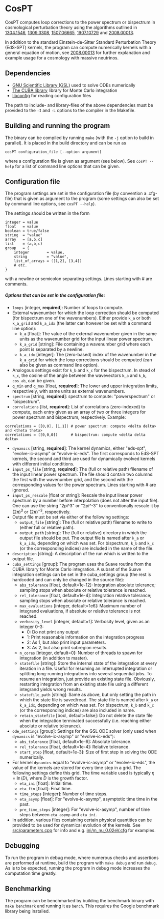# CosPT

CosPT computes loop corrections to the power spectrum or bispectrum in
cosmological perturbation theory using the algorithms outlined in
[1304.1546](http://www.arxiv.org/abs/1304.1546),
[1309.3308](http://www.arxiv.org/abs/1309.3308),
[1507.06665](http://www.arxiv.org/abs/1507.06665),
[1907.10729](http://www.arxiv.org/abs/1907.10729) and
[2008.00013](http://www.arxiv.org/abs/2008.00013).

In addition to the standard Einstein-de-Sitter Standard Perturbation Theory
(EdS-SPT) kernels, the program can compute numerically kernels with a general
equation of motion, see [2008.00013](http://www.arxiv.org/abs/2008.00013) for
further explanation and example usage for a cosmology with massive neutrinos.

## Dependencies

- [GNU Scientific Library (GSL)](https://www.gnu.org/software/gsl/) used to solve ODEs numerically
- [The CUBA library](http://www.feynarts.de/cuba/) library for Monte Carlo integration
- [libconfig](https://hyperrealm.github.io/libconfig/) for reading configuration files

The path to include- and library-files of the above dependencies must be
provided to the `-I` and `-L` options to the compiler in the Makefile.

## Building and running the program

The binary can be compiled by running `make` (with the `-j` option to
build in parallel). It is placed in the build directory and can be run as
```
cosPT configuration_file [--option argument]
```
where a configuration file is given as argument (see below). See
`cosPT --help` for a list of command line options that can be given.

## Configuration file

The program settings are set in the configuration file (by convention a
.cfg-file) that is given as argument to the program (some settings can also be
set by command line options, see `cosPT --help`).

The settings should be written in the form
```
integer = value
float   = value
boolean = true/false
string  = "value"
array   = [a,b,c]
list    = (a,b,c)
group   = {
    integer        = value,
    string         = "value",
    list_of_arrays = ([1,2], [3,4])
    # etc.
}
```
with a newline or semicolon separating settings. Lines starting with \# are comments.

##### Options that can be set in the configuration file:

- `loops` [integer, **required**]: Number of loops to compute.
- External wavenumber for which the loop correction should be computed (for bispectrum one of the wavenumbers). Either provide `k_a` or both `k_a_grid` and `k_a_idx` (the latter can however be set with a command line option):
    - `k_a` [float]: The value of the external wavenumber given in the same units as the wavenumber grid for the input linear power spectrum.
    - `k_a_grid` [string]: File containing a wavenumber grid where each point is separated by a newline.
    - `k_a_idx` [integer]: The (zero-based) index of the wavenumber in the `k_a_grid` for which the loop corrections should be computed (can also be given as command line option).
- Analogous settings exist for `k_b` and `k_c` for the bispectrum. In stead of `k_c`, the cosine of the angle between the wavevectors `k_a` and `k_b`, `cos_ab`, can be given.
- `q_min` and `q_max` [float, **required**]: The lower and upper integration limits, respectively, with same units as external wavenumbers.
- `spectrum` [string, **required**]: spectrum to compute: "powerspectrum" or "bispectrum".
- `correlations` [list, **required**]: List of correlations (zero-indexed) to compute, each entry given as an array of two or three integers for power spectrum and bispectrum, respectively. Example:
```
correlations = ([0,0], [1,1]) # power spectrum: compute <delta delta> and <theta theta>
correlations = ([0,0,0])      # bispectrum: compute <delta delta delta>
```
- `dynamics` [string, **required**]: The kernel dynamics, either "eds-spt", "evolve-ic-asymp" or "evolve-ic-eds". The first corresponds to EdS-SPT kernels, the second and third are used for dynamically evolved kernels with different initial conditions.
- `input_ps_file` [string, **required**]: The (full or relative path) filename of the input linear power spectrum. The file should contain two columns: the first with the wavenumber grid, and the second with the corresponding values for the power spectrum. Lines starting with \# are ignored.
- `input_ps_rescale` [float or string]: Rescale the input linear power spectrum by a number before interpolation (does not alter the input file). One can use the string "2pi^3" or "2pi^-3" to conventionally rescale it by $`(2\pi)^3`$ or $`(2\pi)^{-3}`$, respectively.
- Output file must be set via either of the following settings:
    - `output_file` [string]: The (full or relative path) filename to write to (either full or relative path).
    - `output_path` [string]: The (full or relative) directory in which the output file should be put. The output file is named after `k_a` or `k_a_idx`, depending on which was set. For bispectrum, `k_b` and `k_c` (or the corresponding indices) are included in the name of the file.
- `description` [string]: A description of the run which is written to the output file.
- `cuba_settings` [group]: The program uses the Suave routine from the CUBA library for Monte Carlo integration. A subset of the Suave integration settings can be set in the cuba_settings group (the rest is hardcoded and can only be changed in the source file):
    - `abs_tolerance` [float, default=1e-12]: Integration absolute tolerance; sampling stops when absolute or relative tolerance is reached.
    - `rel_tolerance` [float, default=1e-4]: Integration relative tolerance; sampling stops when absolute or relative tolerance is reached.
    - `max_evaluations` [integer, default=1e6]: Maximum number of integrand evaluations, if absolute or relative tolerance is not reached.
    - `verbosity_level` [integer, default=1]: Verbosity level, given as an integer 0-3:
        - 0: Do not print any output
        - 1: Print reasonable information on the integration progress
        - 2: As 1, but also print input parameters.
        - 3: As 2, but also print subregion results.
    - `n_cores` [integer, default=0]: Number of threads to spawn for integration (in addition to master).
    - `statefile` [string]: Store the internal state of the integration at every iteration in a file. Useful for resuming an interrupted integration or splitting long-running integrations into several sequential jobs. To resume an integration, just provide an existing state file. Obviously, restarting integration from an existing state file using a different integrand yields wrong results.
    - `statefile_path` [string]: Same as above, but only setting the path in which the state file is saved/read. The state file is named after `k_a` or `k_a_idx`, depending on which was set. For bispectrum, `k_b` and `k_c` (or the corresponding indices) are also included in name.
    - `retain_statefile` [bool, default=false]: Do not delete the state file when the integration terminated successfully (i.e. reaching either absolute or relative tolerance).
- `ode_settings` [group]: Settings for the GSL ODE solver (only used when `dynamics` is "evolve-ic-asymp" or "evolve-ic-eds"):
    - `abs_tolerance` [float, default=1e-6]: Absolute tolerance.
    - `rel_tolerance` [float, default=1e-4]: Relative tolerance.
    - `start_step` [float, default=1e-3]: Size of first step in solving the ODE numerically.
- For kernel `dynamics` equal to "evolve-ic-asymp" or "evolve-ic-eds", the value of the kernels are stored for every time step in a grid. The following settings define this grid. The time variable used is typically $`\eta = \ln(D)`$, where $`D`$ is the growth factor.
    - `eta_ini` [float]: Initial time.
    - `eta_fin` [float]: Final time.
    - `time_steps` [integer]: Number of time steps.
    - `eta_asymp` [float]: For "evolve-ic-asymp", asymptotic time time in the past.
    - `pre_time_steps` [integer]: For "evolve-ic-asymp", number of time steps between `eta_asymp` and `eta_ini`.
- In addition, various files containing certain physical quantities can be provided to be used for dynamical evolution of the kernels. See [src/parameters.cpp](src/parameters.cpp) for info and e.g. [ini/m_nu_0.02eV.cfg](ini/m_nu_0.02eV.cfg) for examples.

## Debugging

To run the program in debug mode, where numerous checks and assertions are
performed at runtime, build the program with `make debug` and run
`debug`. As is to be expected, running the program in debug mode
increases the computation time greatly.

## Benchmarking

The program can be benchmarked by building the benchmark binary with `make
benchmark` and running it as `bench`. This requires the Google benchmark
library being installed.
